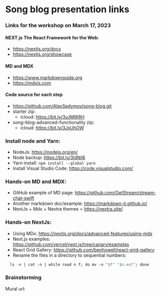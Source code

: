 # Song blog presentation links


### Links for the workshop on March 17, 2023

#### NEXT.js The React Framework for the Web:
* https://nextjs.org/docs
* https://nextjs.org/showcase

#### MD and MDX
* https://www.markdownguide.org
* https://mdxjs.com

#### Code source for each step
*  https://github.com/AlexSedymov/song-blog.git
* starter zip: 
  * icloud: https://bit.ly/3yJMW8H
* song-blog-advanced-functionality zip: 
  * icloud: https://bit.ly/3JsUhOW

### Install node and Yarn:
* NodeJs: https://nodejs.org/en/
* Node backup: https://bit.ly/3ldNil6
* Yarn install: ```npm install --global yarn```
* Install Visual Studio Code: https://code.visualstudio.com/

### Hands-on MD and MDX:
* GitHub example of MD page: https://github.com/GetStream/stream-chat-swift
* Another markdown doc/example: https://markdown-it.github.io/
* NextJs + Mdx + Nextra themes = https://nextra.site/

### Hands-on NextJs:
* Using MDx: https://nextjs.org/docs/advanced-features/using-mdx
* Next.js examples: https://github.com/vercel/next.js/tree/canary/examples
* React Grid Gallery: https://github.com/benhowell/react-grid-gallery
* Rename the files in a directory to sequential numbers:
```dockerfile
  ls -v | cat -n | while read n f; do mv -n "$f" "$n.ext"; done
```

### Brainstorming
Mural url:


